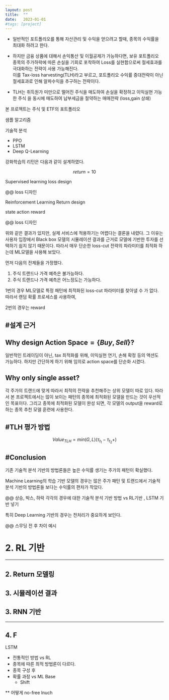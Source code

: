 ```yaml
---
layout: post
title:  ""
date:   2023-01-01
#tags: [project]
---
```


- 일반적인 포트폴리오를 통해 자산관리 및 수익을 얻으려고 할때, 종목의 수익률을 최대화 하려고 한다. 
- 하지만 금융 상품에 대해서 손익통산 및 이월공제가 가능하다면, 보유 포트폴리오 종목의 주가하락에 따른 손실을 기회로 포착하여 Loss를 실현함으로써  절세효과를 극대화하는 전략이 사용 가능해진다.  
이를 Tax-loss harvesting(TLH)라고 부르고, 포트폴리오 수익률 증대전략이 아닌 절세효과로 인해 알파수익을 추구하는 전략이다. 

- TLH는 취득원가 미만으로 떨어진 주식을 매도하여 손실을 확정하고 이익실현 가능한 주식
   을 동시에 매도하여  납부세금을 절약하는 매매전략 (loss,gain 상쇄)


본 프로젝트는 주식 및 ETF의 포트폴리오 

샘플 알고리즘 

기술적 분석



- PPO 
- LSTM 
- Deep Q-Learning 


강화학습의 리턴은 다음과 같이 설계하였다. 


$$return = 10$$


Supervised learning loss design

@@ loss 디자인 

Reinforcement Learning Return design 

state 
action 
reward 

@@ loss 디자인


위와 같은 결과가 있지만, 실제 서비스에 적용하기는 어렵다는 결론을 내렸다. 그 이유는 사용자 입장에서 Black box 모델의 시뮬레이션 결과를 근거로 모델에 기반한 투자를 선택하기 쉽지 않기 때문이다. 
 따라서 매우 단순한 loss-cut 전략의 파라미터를 최적화 하는데 ML모델을 사용해 보았다. 

 먼저 다음의 전제들을 가정했다. 

 1. 주식 트랜드나 가격 예측은 불가능하다. 
 2. 주식 트랜드나 가격 예측은 어느정도는 가능하다. 


1번의 경우 ML모델로 특정 패턴에 최적화된 loss-cut 파라미터를 찾아낼 수 가 없다. 따라서 랜덤 확률 프로세스를 사용하여, 

2번의 경우는 reward 



#설계 근거 
---
 
 ## Why design $\text{Action Space} = \{ Buy,Sell \}$?

 일반적인 트레이딩이 아닌, tax 최적화를 위해, 이익실현 연기,
 손해 확정 등의 액션도 가능하다. 하지만 간단하게 하기 위해 임의로 
 action space를 단순화 시켰다. 

## Why only single asset?

각 주가의 트랜드에 맞게 
따라서 최적의 전략을 추천해주는 상위 모델이 따로 있다. 
따라서 본 프로젝트에서는 많이 보이는 패턴의 종목에 최적화된 모델을 만드는 것이 우선적인 목표이다. 그리고 종목에 최적화된 모델이 완성 되면, 각 모델의 output을 reward로 하는 종목 추천 모델 훈련에 사용한다. 










#TLH 평가 방법
---
$$Value_{TLH} = min(G,L)(\tau_{t_1} - \tau_{t_2} + ) $$




#Conclusion 
---

기존 기술적 분석 기반의 방법론들은 높은 수익률 생기는 주가의 패턴이 확실했다. 

Machine Learning의 학습 기반 모델의 경우는 많은 주가 패턴 및 트랜드에서 기술적 분석 기반의 방법론들 보다는 수익률의 편차가 작았다. 

@@ 상승, 박스, 하락 각각의 경우에 대한 기술적 분석 기반 방법 vs RL기반 , LSTM 기반 넣기 


특히 Deep Learning 기반의 경우는 전처리가 중요하게 보인다. 

@@ 스무딩 전 후 차이 예시 


# 2. RL 기반 
---

## 2. Return 모델링


## 3. 시뮬레이션 결과 

## 3. RNN 기반 
---

## 4. F



LSTM 


- 전통적인 방법 vs RL
- 종목에 따른 최적 방법론이 다르다. 
- 종목 구성 후 
- 확률 과정 vs ML Base
  - Shift 





** 어떻게 no-free lnuch 



